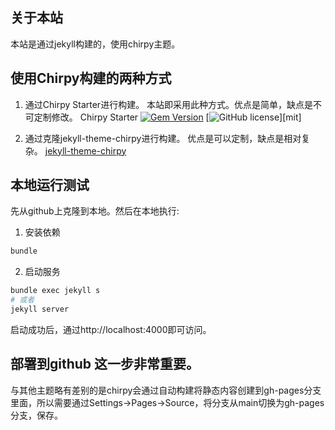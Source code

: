 ## 关于本站
本站是通过jekyll构建的，使用chirpy主题。

## 使用Chirpy构建的两种方式
1. 通过Chirpy Starter进行构建。
本站即采用此种方式。优点是简单，缺点是不可定制修改。
Chirpy Starter [![Gem Version](https://img.shields.io/gem/v/jekyll-theme-chirpy)](https://rubygems.org/gems/jekyll-theme-chirpy) [![GitHub license](https://img.shields.io/github/license/cotes2020/chirpy-starter.svg?color=blue)][mit]

2. 通过克隆jekyll-theme-chirpy进行构建。
优点是可以定制，缺点是相对复杂。
[jekyll-theme-chirpy](https://github.com/cotes2020/jekyll-theme-chirpy/)


## 本地运行测试
先从github上克隆到本地。然后在本地执行:
1. 安装依赖
```sh
bundle
```

2. 启动服务
```sh
bundle exec jekyll s
# 或者
jekyll server
```
启动成功后，通过http://localhost:4000即可访问。

## 部署到github **这一步非常重要。**
与其他主题略有差别的是chirpy会通过自动构建将静态内容创建到gh-pages分支里面，所以需要通过Settings->Pages->Source，将分支从main切换为gh-pages分支，保存。

